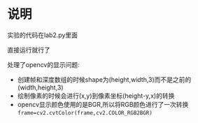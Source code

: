 # 说明

实验的代码在lab2.py里面

直接运行就行了


处理了opencv的显示问题:
- 创建帧和深度数组的时候shape为(height,width,3)而不是之前的(width,height,3)
- 绘制像素的时候会进行(x,y)到像素坐标(height-y,x)的转换
- opencv显示颜色使用的是BGR,所以将RGB颜色进行了一次转换`frame=cv2.cvtColor(frame,cv2.COLOR_RGB2BGR)`

